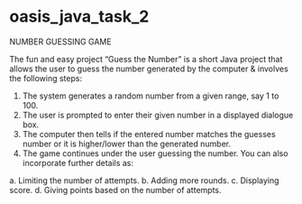 # oasis_java_task_2

NUMBER GUESSING GAME

The fun and easy project “Guess the Number” is a short Java project that allows the user to guess the number generated by the computer & involves the following steps:

1) The system generates a random number from a given range, say 1 to 100.
2) The user is prompted to enter their given number in a displayed dialogue box.
3) The computer then tells if the entered number matches the guesses number or it is higher/lower than the generated number.
4) The game continues under the user guessing the number.
You can also incorporate further details as:

a. Limiting the number of attempts.
b. Adding more rounds.
c. Displaying score.
d. Giving points based on the number of attempts.







